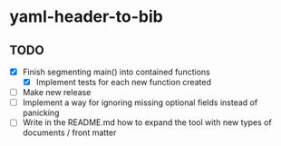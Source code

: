 # yaml-header-to-bib

## TODO
- [x] Finish segmenting main() into contained functions
  - [x] Implement tests for each new function created
- [ ] Make new release
- [ ] Implement a way for ignoring missing optional fields instead of panicking
- [ ] Write in the README.md how to expand the tool with new types of documents / front matter
